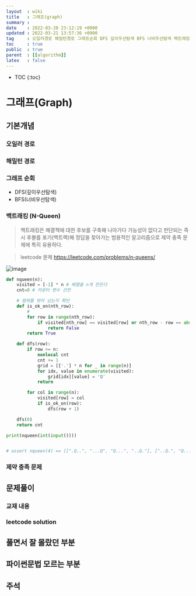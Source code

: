 ```yaml
---
layout  : wiki
title   : 그래프(graph) 
summary :  
date    : 2022-03-20 23:12:19 +0900
updated : 2022-03-21 13:57:36 +0900
tag     : 오일러경로 해밀턴경로 그래프순회 DFS 깊이우선탐색 BFS 너비우선탐색 백트래킹 제약충적문제
toc     : true
public  : true
parent  : [[algorithm]] 
latex   : false
---
```

* TOC
{:toc}

# 그래프(Graph)
## 기본개념 


### 오일러 경로
### 해밀턴 경로
### 그래프 순회
- DFS(깊이우선탐색)
- BFS(너비우선탐색)
### 백트래킹 (N-Queen)
> 백트래킹은 해결책에 대한 후보를 구축해 나아가다 가능성이 없다고 판단되는 즉시 후볼를 포기(백트랙)해 정답을 찾아가는 범용적인 알고리즘으로 제약 충족 문제에 특히 유용하다.

> leetcode 문제
> https://leetcode.com/problems/n-queens/

![image](https://user-images.githubusercontent.com/56494905/159195564-27e88352-4d69-4ea9-a660-18c68cffa969.png)

``` python
def nqueen(n):
    visited = [-1] * n # 배열을 n개 만든다 
    cnt=0 # 카운터 변수 선언

    # 범위를 벗어 났는지 확인
    def is_ok_on(nth_row):
        #
        for row in range(nth_row):
            if visited[nth_row] == visited[row] or nth_row - row == abs(visited[nth_row] - visited[row]):
                return False
        return True

    def dfs(row):
        if row >= n:
            nonlocal cnt
            cnt += 1
            grid = [['.'] * n for _ in range(n)]
            for idx, value in enumerate(visited):
                grid[idx][value] = 'Q'
            return

        for col in range(n):
            visited[row] = col
            if is_ok_on(row):
                dfs(row + 1)

    dfs(0)
    return cnt 

print(nqueen(int(input())))


# assert nqueen(4) == [[".Q..", "...Q", "Q...", "..Q."], ["..Q.", "Q...", "...Q", ".Q.."]]


```




### 제약 충족 문제


## 문제풀이  
### 교재 내용

### leetcode solution

## 풀면서 잘 몰랐던 부분 

## 파이썬문법 모르는 부분 

## 주석



